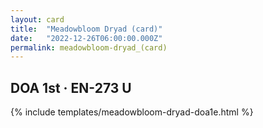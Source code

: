 ```yaml
---
layout: card
title:  "Meadowbloom Dryad (card)"
date:   "2022-12-26T06:00:00.000Z"
permalink: meadowbloom-dryad_(card)
---
```


## DOA 1st &middot; EN-273 U

{% include templates/meadowbloom-dryad-doa1e.html %}
